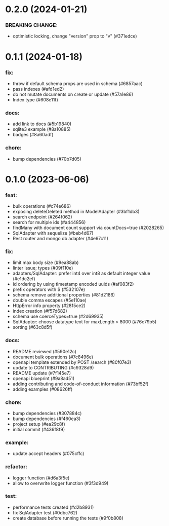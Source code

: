 # 0.2.0 (2024-01-21)

### BREAKING CHANGE:

- optimistic locking, change "version" prop to "v" (#371edce)

# 0.1.1 (2024-01-18)

### fix:

- throw if default schema props are used in schema (#6857aac)
- pass indexes (#afd1ed2)
- do not mutate documents on create or update (#57a1e86)
- Index type (#608e11f)

### docs:

- add link to docs (#5b19840)
- sqlite3 example (#8a10885)
- badges (#8a60adf)

### chore:

- bump dependencies (#70b7d05)

# 0.1.0 (2023-06-06)

### feat:

- bulk operations (#c74e686)
- exposing deleteDeleted method in ModelAdapter (#3bf1db3)
- search endpoint (#264f062)
- search for multiple ids (#a444856)
- findMany with document count support via countDocs=true (#2028265)
- SqlAdapter with sequelize (#beb4d67)
- Rest router and mongo db adapter (#4e97c11)

### fix:

- limit max body size (#9ea88ab)
- linter issue; types (#09f110e)
- adapters/SqlAdapter: prefer int4 over int8 as default integer value (#e1dc2ef)
- id ordering by using timestamp encoded uuids (#af083f2)
- prefix operators with $ (#532107e)
- schema remove additional properties (#81d2186)
- double comma escapes (#5e110ae)
- HttpError info property (#2815ce2)
- index creation (#f57d682)
- schema use coerceTypes=true (#2d69935)
- SqlAdapter: choose datatype text for maxLength > 8000 (#76c79b5)
- sorting (#63c8d5f)

### docs:

- README reviewed (#590e12c)
- document bulk operations (#7c8496e)
- openapi template extended by POST /search (#80f07e3)
- update to CONTRIBUTING (#c9328d9)
- README update (#7f145e7)
- openapi blueprint (#9a8ad51)
- adding contributing and code-of-conduct information (#73bf52f)
- adding examples (#08626ff)

### chore:

- bump dependencies (#307884c)
- bump dependencies (#f460ea3)
- project setup (#ea29c8f)
- initial commit (#436f8f9)

### example:

- update accept headers (#075cffc)

### refactor:

- logger function (#d6a3f5e)
- allow to overwrite logger function (#3f3d949)

### test:

- performance tests created (#d2b8931)
- fix SqlAdapter test (#0dbc762)
- create database before running the tests (#9f0b808)

